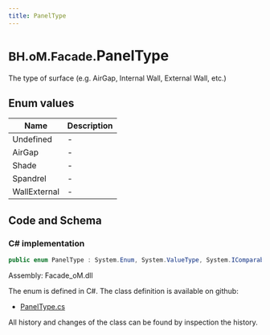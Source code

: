 ```yaml
---
title: PanelType
---
```


# <small>BH.oM.Facade.</small>**PanelType**

The type of surface (e.g. AirGap, Internal Wall, External Wall, etc.)

## Enum values

| Name            | Description                                                    |
|-----------------|----------------------------------------------------------------|
| Undefined |  -  |
| AirGap |  -  |
| Shade |  -  |
| Spandrel |  -  |
| WallExternal |  -  |


## Code and Schema

### C# implementation

``` C# title="C#"
public enum PanelType : System.Enum, System.ValueType, System.IComparable, System.ISpanFormattable, System.IFormattable, System.IConvertible
```

Assembly: Facade_oM.dll

The enum is defined in C#. The class definition is available on github:

- [PanelType.cs](https://github.com/BHoM/BHoM/blob/develop/Facade_oM/Elements\Enums\PanelType.cs)

All history and changes of the class can be found by inspection the history.
